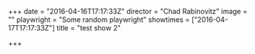 +++
date = "2016-04-16T17:17:33Z"
director = "Chad Rabinovitz"
image = ""
playwright = "Some random playwright"
showtimes = ["2016-04-17T17:17:33Z"]
title = "test show 2"

+++
